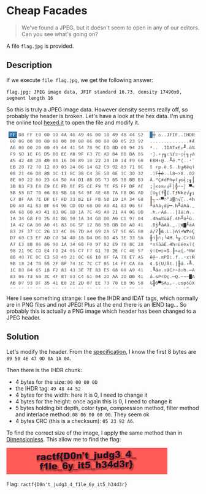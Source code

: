 # Cheap Facades

> We've found a JPEG, but it doesn't seem to open in any of our editors. Can you see what's going on?

A file `flag.jpg` is provided.

## Description

If we execute `file flag.jpg`, we get the following answer:

```
flag.jpg: JPEG image data, JFIF standard 16.73, density 17490x0, segment length 16
```

So this is truly a JPEG image data. However density seems really off, so probably the header is broken. Let's have a look at the hex data. I'm using the online tool [hexed.it](https://hexed.it/) to open the file and modify it.

![facade](../images/facade.png)

Here I see something strange: I see the IHDR and IDAT tags, which normally are in PNG files and not JPEG! Plus at the end there is an IEND tag... So probably this is actually a PNG image which header has been changed to a JPEG header.

## Solution

Let's modify the header. From the [specification](https://en.wikipedia.org/wiki/Portable_Network_Graphics#File_format), I know the first 8 bytes are `89 50 4E 47 0D 0A 1A 0A`. 

Then there is the IHDR chunk: 
- 4 bytes for the size: `00 00 00 0D`
- the IHDR tag: `49 48 44 52`
- 4 bytes for the width: here it is 0, I need to change it
- 4 bytes for the height: once again this is 0, I need to change it
- 5 bytes holding bit depth, color type, compression method, filter method and interlace method: `08 06 00 00 00`. They seem ok
- 4 bytes CRC (this is a checksum): `05 23 92 A6`.

To find the correct size of the image, I apply the same method than in [Dimensionless](Dimensionless.md). This allow me to find the flag:

![flag](../images/facade_solution.png)

Flag: `ractf{D0n't_judg3_4_f1le_6y_it5_h34d3r}`